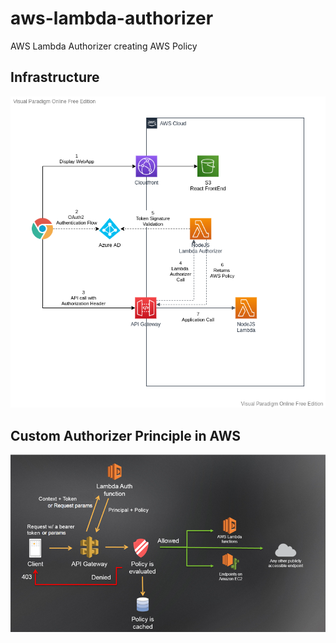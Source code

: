 # aws-lambda-authorizer
AWS Lambda Authorizer creating AWS Policy

## Infrastructure

![Infrastructure](./assets/Lambda-Authorizer.png)

## Custom Authorizer Principle in AWS

![Authorizer Principle](./assets/Authorizer-Principle.png)
